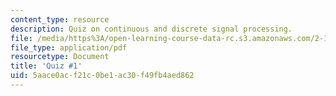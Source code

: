 ```yaml
---
content_type: resource
description: Quiz on continuous and discrete signal processing.
file: /media/https%3A/open-learning-course-data-rc.s3.amazonaws.com/2-161-signal-processing-continuous-and-discrete-fall-2008/5aace0acf21c0be1ac30f49fb4aed862_quiz1_07.pdf
file_type: application/pdf
resourcetype: Document
title: 'Quiz #1'
uid: 5aace0ac-f21c-0be1-ac30-f49fb4aed862
---
```

